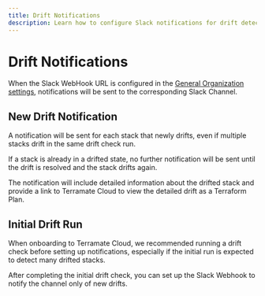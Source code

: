 ```yaml
---
title: Drift Notifications
description: Learn how to configure Slack notifications for drift detection in Terramate Cloud.
---
```


# Drift Notifications

When the Slack WebHook URL is configured in the [General Organization settings](../organization/settings.md), notifications will be sent to the corresponding Slack Channel.

## New Drift Notification

A notification will be sent for each stack that newly drifts, even if multiple stacks drift in the same drift check run.

If a stack is already in a drifted state, no further notification will be sent until the drift is resolved and the stack drifts again.

The notification will include detailed information about the drifted stack and provide a link to Terramate Cloud to view the detailed drift as a Terraform Plan.

## Initial Drift Run

When onboarding to Terramate Cloud, we recommended running a drift check before setting up notifications, especially if the initial run is expected to detect many drifted stacks.

After completing the initial drift check, you can set up the Slack Webhook to notify the channel only of new drifts.
